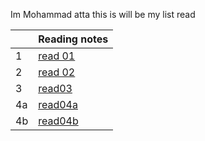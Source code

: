 Im Mohammad atta 
this is will be my list read

|    | Reading notes |                              
|----|-------|
| 1 | [read 01](https://mr-atta.github.io/reading-notes/growth-mindset) |
| 2 | [read 02](https://mr-atta.github.io/reading-notes/read02) |
| 3 |  [ read03 ](https://mr-atta.github.io/reading-notes/read03)  |                                                                                  
| 4a |[ read04a ](https://github.com/mr-atta/reading-notes/blob/main/read04a.md)|
| 4b |[ read04b ](https://github.com/mr-atta/reading-notes/blob/main/read04b.md)|